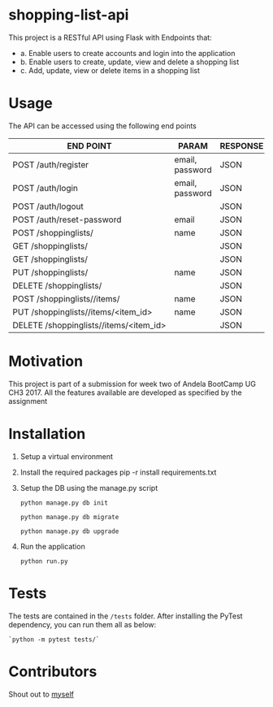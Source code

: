 # shopping-list-api
This project is a RESTful API using Flask with Endpoints that:
- a. Enable users to create accounts and login into the application 
- b. Enable users to create, update, view and delete a shopping list
- c. Add, update, view or delete items in a shopping list

# Usage
The API can be accessed using the following end points

END POINT|PARAM|RESPONSE
----------|------|--------
POST /auth/register|email, password | JSON
POST /auth/login  | email, password | JSON
POST /auth/logout | | JSON
POST /auth/reset-password  | email | JSON
POST /shoppinglists/  | name | JSON
GET /shoppinglists/  | | JSON
GET /shoppinglists/<id>  | | JSON
PUT /shoppinglists/<id>  | name | JSON
DELETE /shoppinglists/<id>  | | JSON
POST /shoppinglists/<id>/items/  | name | JSON
PUT /shoppinglists/<id>/items/<item_id>  | name |JSON
DELETE /shoppinglists/<id>/items/<item_id> | | JSON

# Motivation

This project is part of a submission for week two of Andela BootCamp UG CH3 2017. All the features available are developed as specified by the assignment
# Installation

1. Setup a virtual environment

2. Install the required packages
    pip -r install requirements.txt

3. Setup the DB using the manage.py script

    `python manage.py db init`

    `python manage.py db migrate`

    `python manage.py db upgrade`

4. Run the application

    `python run.py`

# Tests

The tests are contained in the `/tests` folder. After installing the PyTest dependency, you can run them  all as below:

    `python -m pytest tests/`

# Contributors

Shout out to [myself](https://github.com/pluwum)